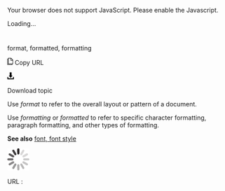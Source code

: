 Your browser does not support JavaScript. Please enable the Javascript.

Loading...

# 

format, formatted, formatting

![Copy URL](format-formatted-formatting_files/Copy.png)
Copy URL

![Download](format-formatted-formatting_files/Download.png)

Download topic

Use *format* to refer to the overall layout or pattern of a document. 

Use *formatting* or *formatted* to refer to specific character formatting, paragraph formatting, and other types of formatting.

**See also** [font, font style](https://worldready.cloudapp.net/Styleguide/Read?id=2700&topicid=33790)

![In progress](format-formatted-formatting_files/activity-large.gif)

URL :

